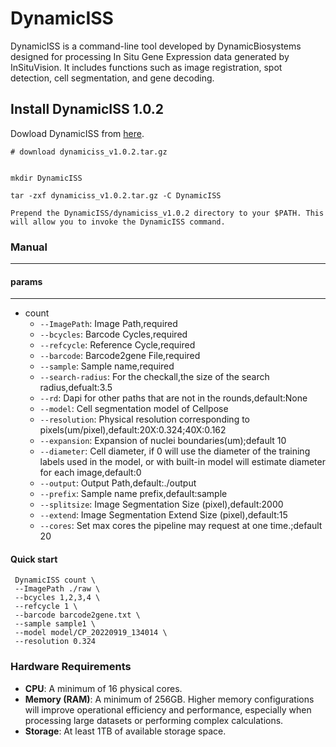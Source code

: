 # DynamicISS
DynamicISS is a command-line tool developed by DynamicBiosystems designed for processing In Situ Gene Expression data generated by InSituVision. It includes functions such as image registration, spot detection, cell segmentation, and gene decoding.


## Install DynamicISS 1.0.2
Dowload DynamicISS from [here](https://github.com/DynamicBiosystems/DynamicISS/releases/tag/dynamiciss-v1.0.2).

```shell
# download dynamiciss_v1.0.2.tar.gz


mkdir DynamicISS

tar -zxf dynamiciss_v1.0.2.tar.gz -C DynamicISS

Prepend the DynamicISS/dynamiciss_v1.0.2 directory to your $PATH. This will allow you to invoke the DynamicISS command.
```
### Manual

---

#### params

---
- count
  - `--ImagePath`: Image Path,required
  - `--bcycles`: Barcode Cycles,required
  - `--refcycle`: Reference Cycle,required
  - `--barcode`: Barcode2gene File,required
  - `--sample`: Sample name,required
  - `--search-radius`: For the checkall,the size of the search radius,defualt:3.5
  - `--rd`: Dapi for other paths that are not in the rounds,default:None
  - `--model`: Cell segmentation model of Cellpose
  - `--resolution`: Physical resolution corresponding to pixels(um/pixel),default:20X:0.324;40X:0.162
  - `--expansion`: Expansion of nuclei boundaries(um);default 10
  - `--diameter`: Cell diameter, if 0 will use the diameter of the training labels used in the model, 
                  or with built-in model will estimate diameter for each image,default:0
  - `--output`: Output Path,default:./output
  - `--prefix`: Sample name prefix,default:sample
  - `--splitsize`: Image Segmentation Size (pixel),default:2000
  - `--extend`: Image Segmentation Extend Size (pixel),default:15
  - `--cores`: Set max cores the pipeline may request at one time.;default 20

#### Quick start
```shell
 DynamicISS count \
 --ImagePath ./raw \
 --bcycles 1,2,3,4 \
 --refcycle 1 \
 --barcode barcode2gene.txt \
 --sample sample1 \
 --model model/CP_20220919_134014 \
 --resolution 0.324 
```


### Hardware Requirements  
  
- **CPU**: A minimum of 16 physical cores.
- **Memory (RAM)**: A minimum of 256GB. Higher memory configurations will improve operational efficiency and performance, especially when processing large datasets or performing complex calculations.  
- **Storage**: At least 1TB of available storage space. 

